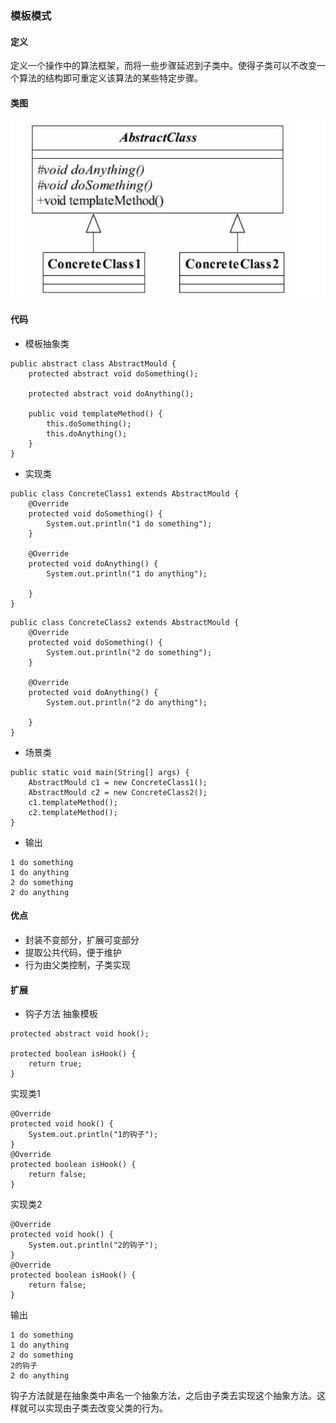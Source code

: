 ### 模板模式
#### 定义
定义一个操作中的算法框架，而将一些步骤延迟到子类中。使得子类可以不改变一个算法的结构即可重定义该算法的某些特定步骤。
#### 类图
![模板方法类图](https://github.com/yetote/StudyNote/blob/master/设计模式/res/模板方法类图.png)
#### 代码
- 模板抽象类
```
public abstract class AbstractMould {
    protected abstract void doSomething();

    protected abstract void doAnything();

    public void templateMethod() {
        this.doSomething();
        this.doAnything();
    }
}
```
- 实现类
```
public class ConcreteClass1 extends AbstractMould {
    @Override
    protected void doSomething() {
        System.out.println("1 do something");
    }

    @Override
    protected void doAnything() {
        System.out.println("1 do anything");

    }
}
```
```
public class ConcreteClass2 extends AbstractMould {
    @Override
    protected void doSomething() {
        System.out.println("2 do something");
    }

    @Override
    protected void doAnything() {
        System.out.println("2 do anything");

    }
}

```
- 场景类
```
public static void main(String[] args) {
    AbstractMould c1 = new ConcreteClass1();
    AbstractMould c2 = new ConcreteClass2();
    c1.templateMethod();
    c2.templateMethod();
}
```
- 输出
```
1 do something
1 do anything
2 do something
2 do anything
```
#### 优点
- 封装不变部分，扩展可变部分
- 提取公共代码，便于维护
- 行为由父类控制，子类实现
#### 扩展
- 钩子方法
抽象模板
```
protected abstract void hook();

protected boolean isHook() {
    return true;
}
```
实现类1
```
@Override
protected void hook() {
    System.out.println("1的钩子");
}
@Override
protected boolean isHook() {
    return false;
}
```
实现类2
```
@Override
protected void hook() {
    System.out.println("2的钩子");
}
@Override
protected boolean isHook() {
    return false;
}
```
输出
```
1 do something
1 do anything
2 do something
2的钩子
2 do anything

```
钩子方法就是在抽象类中声名一个抽象方法，之后由子类去实现这个抽象方法。这样就可以实现由子类去改变父类的行为。